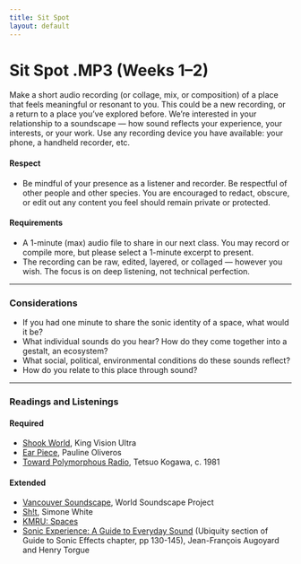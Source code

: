 ```yaml
---
title: Sit Spot
layout: default
---
```


# Sit Spot .MP3 (Weeks 1–2)

Make a short audio recording (or collage, mix, or composition) of a place that feels meaningful or resonant to you. This could be a new recording, or a return to a place you’ve explored before. We’re interested in your relationship to a soundscape — how sound reflects your experience, your interests, or your work. Use any recording device you have available: your phone, a handheld recorder, etc.

#### Respect <br>
- Be mindful of your presence as a listener and recorder. Be respectful of other people and other species. You are encouraged to redact, obscure, or edit out any content you feel should remain private or protected.

#### Requirements <br>
- A 1-minute (max) audio file to share in our next class. You may record or compile more, but please select a 1-minute excerpt to present.
- The recording can be raw, edited, layered, or collaged — however you wish. The focus is on deep listening, not technical perfection.

---

### Considerations

- If you had one minute to share the sonic identity of a space, what would it be?
- What individual sounds do you hear? How do they come together into a gestalt, an ecosystem?
- What social, political, environmental conditions do these sounds reflect?
- How do you relate to this place through sound?

---

### Readings and Listenings

#### Required
- [Shook World](https://algierstheband.bandcamp.com/album/shook-world-hosted-by-algiers), King Vision Ultra
- [Ear Piece](https://www.kim-cohen.com/Assets/CourseAssets/Texts/Oliveros_Ear%20Piece%20(1998).PDF), Pauline Oliveros
- [Toward Polymorphous Radio](https://drive.google.com/file/d/1YDdtHzgt00Tn1E4vpdQdbLqyKVmCRprT/view?usp=sharing), Tetsuo Kogawa, c. 1981

#### Extended
- [Vancouver Soundscape](https://www.sfu.ca/sonic-studio-webdav/WSP_Doc/Booklets/Vanscape1.pdf), World Soundscape Project
- [Sh!t](https://attachments.are.na/35567766/27327d5618ff01a2c81ba82337b3a6c2.pdf?1743106294), Simone White
- [KMRU: Spaces](https://www.youtube.com/watch?v=jxRbgvRNoS4)
- [Sonic Experience: A Guide to Everyday Sound](https://attachments.are.na/12509280/108be580b3e8789556c4a09eb6f06bf2.pdf?1626041041) (Ubiquity section of Guide to Sonic Effects chapter, pp 130-145), Jean-François Augoyard and Henry Torgue
